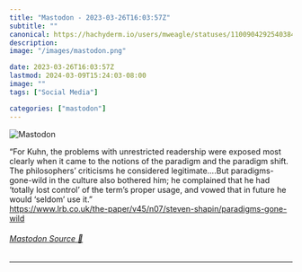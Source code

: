 ```yaml
---
title: "Mastodon - 2023-03-26T16:03:57Z"
subtitle: ""
canonical: https://hachyderm.io/users/mweagle/statuses/110090429254038486
description:
image: "/images/mastodon.png"

date: 2023-03-26T16:03:57Z
lastmod: 2024-03-09T15:24:03-08:00
image: ""
tags: ["Social Media"]

categories: ["mastodon"]
---
```

![Mastodon](/images/mastodon.png)

<p>“For Kuhn, the problems with unrestricted readership were exposed most clearly when it came to the notions of the paradigm and the paradigm shift. The philosophers’ criticisms he considered legitimate….But paradigms-gone-wild in the culture also bothered him; he complained that he had ‘totally lost control’ of the term’s proper usage, and vowed that in future he would ‘seldom’ use it.”<br /><a href="https://www.lrb.co.uk/the-paper/v45/n07/steven-shapin/paradigms-gone-wild" target="_blank" rel="nofollow noopener noreferrer" translate="no"><span class="invisible">https://www.</span><span class="ellipsis">lrb.co.uk/the-paper/v45/n07/st</span><span class="invisible">even-shapin/paradigms-gone-wild</span></a></p>


###### [Mastodon Source 🐘](https://hachyderm.io/@mweagle/110090429254038486)

___
